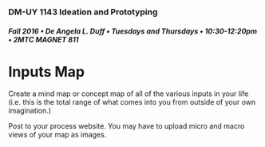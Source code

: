 ### DM-UY 1143 Ideation and Prototyping
##### Fall 2016 • De Angela L. Duff • Tuesdays and Thursdays • 10:30-12:20pm • 2MTC MAGNET 811

# Inputs Map

Create a mind map or concept map of all of the various inputs in your life (i.e. this is the total range of what comes into you from outside of your own imagination.) 

Post to your process website. You may have to upload micro and macro views of your map as images.
